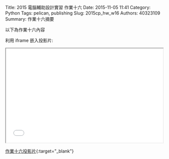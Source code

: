 Title: 2015 電腦輔助設計實習 作業十六
Date: 2015-11-05 11:41
Category: Python
Tags: pelican, publishing
Slug: 2015cp_hw_w16
Authors: 40323109
Summary: 作業十六摘要

以下為作業十六內容

利用 iframe 嵌入投影片:

<iframe src="simplest16.html" width="500" height="300"></iframe>

[作業十六投影片](simplest16.html){:target="_blank"}

